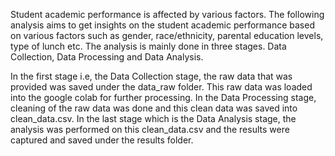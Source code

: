 Student academic performance is affected by various factors. The following analysis aims to get insights on the student academic performance based on various factors such as gender, race/ethnicity, parental education levels, type of lunch etc. The analysis is mainly done in three stages. Data Collection, Data Processing and Data Analysis.


In the first stage i.e, the Data Collection stage, the raw data that was provided was saved under the data_raw folder. This raw data was loaded into the google colab for further processing. In the Data Processing stage, cleaning of the raw data was done and this clean data was saved into clean_data.csv. In the last stage which is the Data Analysis stage, the analysis was performed on this clean_data.csv and the results were captured and saved under the results folder. 

